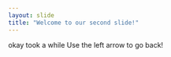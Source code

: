 ```yaml
---
layout: slide
title: "Welcome to our second slide!"
---
```

okay took a while
Use the left arrow to go back!
